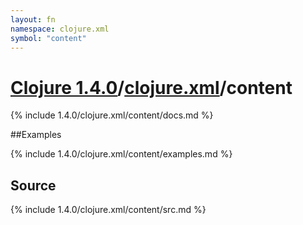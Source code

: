 ```yaml
---
layout: fn
namespace: clojure.xml
symbol: "content"
---
```


# [Clojure 1.4.0](../../)/[clojure.xml](../)/content

{% include 1.4.0/clojure.xml/content/docs.md %}

##Examples

{% include 1.4.0/clojure.xml/content/examples.md %}
## Source
{% include 1.4.0/clojure.xml/content/src.md %}

